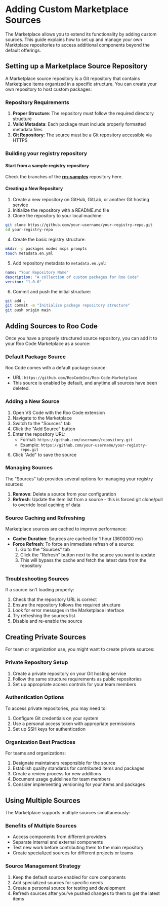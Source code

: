 # Adding Custom Marketplace Sources

The Marketplace allows you to extend its functionality by adding custom sources. This guide explains how to set up and manage your own Marktplace repositories to access additional components beyond the default offerings.

## Setting up a Marketplace Source Repository

A Marketplace source repository is a Git repository that contains Marketplace items organized in a specific structure. You can create your own repository to host custom packages:

### Repository Requirements

1. **Proper Structure**: The repository must follow the required directory structure
2. **Valid Metadata**: Each package must include properly formatted metadata files
3. **Git Repository**: The source must be a Git repository accessible via HTTPS

### Building your registry repository

#### Start from a sample registry repository

Check the branches of the [**rm-samples**](https://github.com/NamesMT/rm-samples) repository here.

#### Creating a New Repository

1. Create a new repository on GitHub, GitLab, or another Git hosting service
2. Initialize the repository with a README.md file
3. Clone the repository to your local machine:

```bash
git clone https://github.com/your-username/your-registry-repo.git
cd your-registry-repo
```

4. Create the basic registry structure:

```bash
mkdir -p packages modes mcps prompts
touch metadata.en.yml
```

5. Add repository metadata to `metadata.en.yml`:

```yaml
name: "Your Repository Name"
description: "A collection of custom packages for Roo Code"
version: "1.0.0"
```

6. Commit and push the initial structure:

```bash
git add .
git commit -m "Initialize package repository structure"
git push origin main
```

## Adding Sources to Roo Code

Once you have a properly structured source repository, you can add it to your Roo Code Marketplace as a source:

### Default Package Source

Roo Code comes with a default package source:

- URL: `https://github.com/RooCodeInc/Roo-Code-Marketplace`
- This source is enabled by default, and anytime all sources have been deleted.

### Adding a New Source

1. Open VS Code with the Roo Code extension
2. Navigate to the Marketplace
3. Switch to the "Sources" tab
4. Click the "Add Source" button
5. Enter the repository URL:
    - Format: `https://github.com/username/repository.git`
    - Example: `https://github.com/your-username/your-registry-repo.git`
6. Click "Add" to save the source

### Managing Sources

The "Sources" tab provides several options for managing your registry sources:

1. **Remove**: Delete a source from your configuration
2. **Refresh**: Update the item list from a source - this is forced git clone/pull to override local caching of data

### Source Caching and Refreshing

Marketplace sources are cached to improve performance:

- **Cache Duration**: Sources are cached for 1 hour (3600000 ms)
- **Force Refresh**: To force an immediate refresh of a source:
    1. Go to the "Sources" tab
    2. Click the "Refresh" button next to the source you want to update
    3. This will bypass the cache and fetch the latest data from the repository

### Troubleshooting Sources

If a source isn't loading properly:

1. Check that the repository URL is correct
2. Ensure the repository follows the required structure
3. Look for error messages in the Marketplace interface
4. Try refreshing the sources list
5. Disable and re-enable the source

## Creating Private Sources

For team or organization use, you might want to create private sources:

### Private Repository Setup

1. Create a private repository on your Git hosting service
2. Follow the same structure requirements as public repositories
3. Set up appropriate access controls for your team members

### Authentication Options

To access private repositories, you may need to:

1. Configure Git credentials on your system
2. Use a personal access token with appropriate permissions
3. Set up SSH keys for authentication

### Organization Best Practices

For teams and organizations:

1. Designate maintainers responsible for the source
2. Establish quality standards for contributed items and packages
3. Create a review process for new additions
4. Document usage guidelines for team members
5. Consider implementing versioning for your items and packages

## Using Multiple Sources

The Marketplace supports multiple sources simultaneously:

### Benefits of Multiple Sources

- Access components from different providers
- Separate internal and external components
- Test new work before contributing them to the main repository
- Create specialized sources for different projects or teams

### Source Management Strategy

1. Keep the default source enabled for core components
2. Add specialized sources for specific needs
3. Create a personal source for testing and development
4. Refresh sources after you've pushed changes to them to get the latest items
